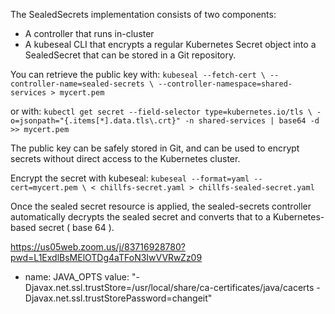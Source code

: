 The SealedSecrets implementation consists of two components:
- A controller that runs in-cluster
- A kubeseal CLI that encrypts a regular Kubernetes Secret object into a SealedSecret that can be stored in a Git repository. 

You can retrieve the public key with:
`kubeseal --fetch-cert \
--controller-name=sealed-secrets \
--controller-namespace=shared-services > mycert.pem`

or with: 
`kubectl get secret --field-selector type=kubernetes.io/tls \
-o=jsonpath="{.items[*].data.tls\.crt}" -n shared-services | base64 -d >> mycert.pem`

The public key can be safely stored in Git, and can be used to encrypt secrets without direct access to the Kubernetes cluster.

Encrypt the secret with kubeseal:
`kubeseal --format=yaml --cert=mycert.pem \
< chillfs-secret.yaml > chillfs-sealed-secret.yaml`

Once the sealed secret resource is applied, the sealed-secrets controller automatically decrypts the sealed secret and converts that to a Kubernetes-based secret ( base 64 ).

https://us05web.zoom.us/j/83716928780?pwd=L1ExdlBsMElOTDg4aTFoN3IwVVRwZz09


 - name: JAVA_OPTS
      value: "-Djavax.net.ssl.trustStore=/usr/local/share/ca-certificates/java/cacerts -Djavax.net.ssl.trustStorePassword=changeit"